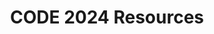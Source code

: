 ---
title: CODE 2024 Resources
redirect_to: https://drive.google.com/drive/folders/1Mi_AT42Zw-5edMc6jHqJQFhl6gSLMcB6?usp=drive_link
redirect_from: 
  - /Resources
  - /resources
---